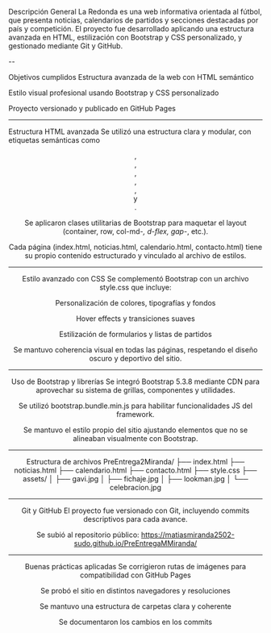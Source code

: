 Descripción General
La Redonda es una web informativa orientada al fútbol, que presenta noticias, calendarios de partidos y secciones destacadas por país y competición. El proyecto fue desarrollado aplicando una estructura avanzada en HTML, estilización con Bootstrap y CSS personalizado, y gestionado mediante Git y GitHub.

--

Objetivos cumplidos
Estructura avanzada de la web con HTML semántico

Estilo visual profesional usando Bootstrap y CSS personalizado

Proyecto versionado y publicado en GitHub Pages

---

Estructura HTML avanzada
Se utilizó una estructura clara y modular, con etiquetas semánticas como <header>, <nav>, <main>, <aside>, <section>, <article> y <footer>.

Se aplicaron clases utilitarias de Bootstrap para maquetar el layout (container, row, col-md-*, d-flex, gap-*, etc.).

Cada página (index.html, noticias.html, calendario.html, contacto.html) tiene su propio contenido estructurado y vinculado al archivo de estilos.

---

Estilo avanzado con CSS
Se complementó Bootstrap con un archivo style.css que incluye:

Personalización de colores, tipografías y fondos

Hover effects y transiciones suaves

Estilización de formularios y listas de partidos

Se mantuvo coherencia visual en todas las páginas, respetando el diseño oscuro y deportivo del sitio.

---

Uso de Bootstrap y librerías
Se integró Bootstrap 5.3.8 mediante CDN para aprovechar su sistema de grillas, componentes y utilidades.

Se utilizó bootstrap.bundle.min.js para habilitar funcionalidades JS del framework.

Se mantuvo el estilo propio del sitio ajustando elementos que no se alineaban visualmente con Bootstrap.

---

Estructura de archivos
PreEntrega2Miranda/
├── index.html
├── noticias.html
├── calendario.html
├── contacto.html
├── style.css
├── assets/
│   ├── gavi.jpg
│   ├── fichaje.jpg
│   ├── lookman.jpg
│   └── celebracion.jpg


---

Git y GitHub
El proyecto fue versionado con Git, incluyendo commits descriptivos para cada avance.

Se subió al repositorio público:
https://matiasmiranda2502-sudo.github.io/PreEntregaMMiranda/

---

Buenas prácticas aplicadas
Se corrigieron rutas de imágenes para compatibilidad con GitHub Pages

Se probó el sitio en distintos navegadores y resoluciones

Se mantuvo una estructura de carpetas clara y coherente

Se documentaron los cambios en los commits